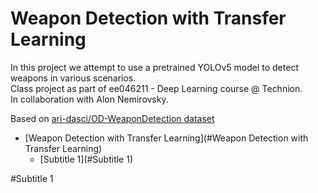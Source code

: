 # Weapon Detection with Transfer Learning
In this project we attempt to use a pretrained YOLOv5 model to detect weapons in various scenarios.  
Class project as part of ee046211 - Deep Learning course @ Technion.  
In collaboration with Alon Nemirovsky.  

Based on [ari-dasci/OD-WeaponDetection dataset](https://github.com/ari-dasci/OD-WeaponDetection)
- [Weapon Detection with Transfer Learning](#Weapon Detection with Transfer Learning)
  * [Subtitle 1](#Subtitle 1)

#Subtitle 1
